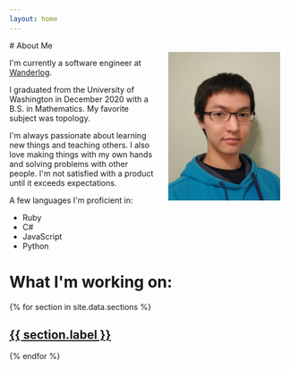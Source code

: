 ```yaml
---
layout: home
---
```


<img src="/assets/shine_sun_headshot.jpg" alt="Portrait" width="200px" align="right" style="margin: 20px"/>
# About Me

I'm currently a software engineer at [Wanderlog](https://wanderlog.com/).

I graduated from the University of Washington in December 2020 with a B.S. in Mathematics. My favorite subject was topology.

I'm always passionate about learning new things and teaching others. I also love making things with my own hands and solving problems with other people. I'm not satisfied with a product until it exceeds expectations.

A few languages I'm proficient in:
- Ruby
- C#
- JavaScript
- Python

# What I'm working on:
{% for section in site.data.sections %}
## <a href="{{ section.label }}">{{ section.label }}</a>
{% endfor %}
